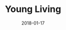 ---
layout: site
title: "Young Living"
date: 2018-01-17
categories: [community]
version: 1.5.8
major: 1
minor: 5
patch: 8
slug: young-living
link: https://www.youngliving.com/
submitter: lpolepeddi
permalink: /sites/:slug
---
